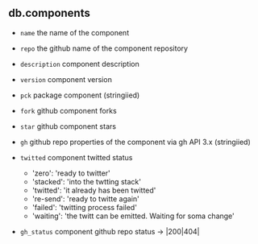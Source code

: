 
## db.components

  - `name` the name of the component
  - `repo` the github name of the component repository

  - `description` component description
  - `version` component version
  - `pck` package component (stringiied)

  - `fork` github component forks
  - `star` github component stars
  - `gh` github repo properties of the component via gh API 3.x (stringiied)

  - `twitted` component twitted status
      - 'zero': 'ready to twitter'
      - 'stacked': 'into the twtting stack'
      - 'twitted': 'it already has been twitted'
      - 're-send': 'ready to twitte again'
      - 'failed': 'twitting process failed'
      - 'waiting': 'the twitt can be emitted. Waiting for soma change'

  - `gh_status` component github repo status -> |200|404|
